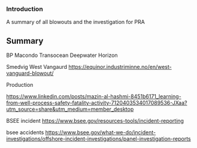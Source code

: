 ### Introduction

A summary of all blowouts and the investigation for PRA

## Summary

BP 
Macondo
Transocean Deepwater Horizon

Smedvig West Vangaurd 
https://equinor.industriminne.no/en/west-vanguard-blowout/


Production

https://www.linkedin.com/posts/mazin-al-hashmi-8451b6171_learning-from-well-process-safety-fatality-activity-7120403534017089536-JXaa?utm_source=share&utm_medium=member_desktop

BSEE incident
https://www.bsee.gov/resources-tools/incident-reporting

bsee accidents
https://www.bsee.gov/what-we-do/incident-investigations/offshore-incident-investigations/panel-investigation-reports

